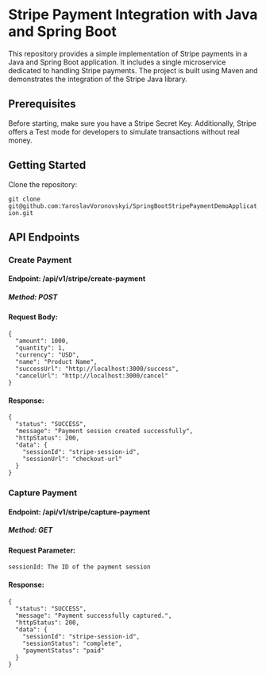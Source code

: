 # Stripe Payment Integration with Java and Spring Boot

This repository provides a simple implementation of Stripe payments in a Java and Spring Boot application.
It includes a single microservice dedicated to handling Stripe payments.
The project is built using Maven and demonstrates the integration of the Stripe Java library.

## Prerequisites

Before starting, make sure you have a Stripe Secret Key.
Additionally, Stripe offers a Test mode for developers to simulate transactions without real money.

## Getting Started

Clone the repository:

```git clone git@github.com:YaroslavVoronovskyi/SpringBootStripePaymentDemoApplication.git```

## API Endpoints
### Create Payment
#### Endpoint: /api/v1/stripe/create-payment
##### Method: POST
#### Request Body:

```
{
  "amount": 1000,
  "quantity": 1,
  "currency": "USD",
  "name": "Product Name",
  "successUrl": "http://localhost:3000/success",
  "cancelUrl": "http://localhost:3000/cancel"
}
```
#### Response:
```
{
  "status": "SUCCESS",
  "message": "Payment session created successfully",
  "httpStatus": 200,
  "data": {
    "sessionId": "stripe-session-id",
    "sessionUrl": "checkout-url"
  }
}
```

### Capture Payment
#### Endpoint: /api/v1/stripe/capture-payment
##### Method: GET
#### Request Parameter:
```
sessionId: The ID of the payment session
```
#### Response:
```
{
  "status": "SUCCESS",
  "message": "Payment successfully captured.",
  "httpStatus": 200,
  "data": {
    "sessionId": "stripe-session-id",
    "sessionStatus": "complete",
    "paymentStatus": "paid"
  }
}

```

